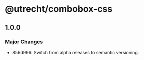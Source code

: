 # @utrecht/combobox-css

## 1.0.0

### Major Changes

- 856d996: Switch from alpha releases to semantic versioning.
